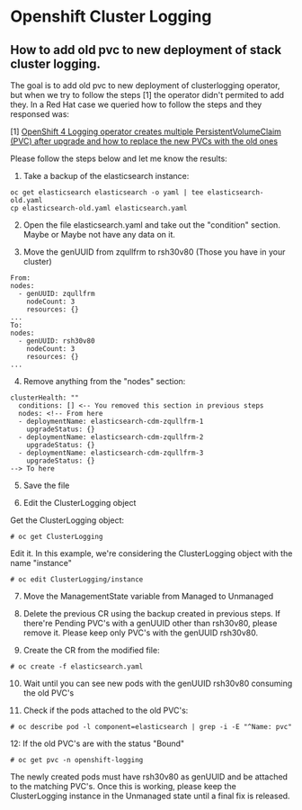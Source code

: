 # Openshift Cluster Logging

## How to add old pvc to new deployment of stack cluster logging.

The goal is to add old pvc to new deployment of clusterlogging operator, but when we try to follow the steps [1] the operator didn't  permited to add they. In a Red Hat case we queried how to follow the steps and they responsed was:

[1] [OpenShift 4 Logging operator creates multiple PersistentVolumeClaim (PVC) after upgrade and how to replace the new PVCs with the old ones](https://access.redhat.com/solutions/5323141)

Please follow the steps below and let me know the results:

1.  Take a backup of the elasticsearch instance:

```
oc get elasticsearch elasticsearch -o yaml | tee elasticsearch-old.yaml
cp elasticsearch-old.yaml elasticsearch.yaml
```

2. Open the file elasticsearch.yaml and take out the "condition" section. Maybe or Maybe not have any data on it. 

3. Move the genUUID from zqullfrm to rsh30v80 (Those you have in your cluster)

```
From:
nodes:
  - genUUID: zqullfrm
    nodeCount: 3
    resources: {}
...
To:
nodes:
  - genUUID: rsh30v80
    nodeCount: 3
    resources: {}	
...
```

4. Remove anything from the "nodes" section:

```
clusterHealth: ""
  conditions: [] <-- You removed this section in previous steps
  nodes: <!-- From here
  - deploymentName: elasticsearch-cdm-zqullfrm-1
    upgradeStatus: {}
  - deploymentName: elasticsearch-cdm-zqullfrm-2
    upgradeStatus: {}
  - deploymentName: elasticsearch-cdm-zqullfrm-3
    upgradeStatus: {}
--> To here
```

5. Save the file

6. Edit the ClusterLogging object

Get the ClusterLogging object:

```
# oc get ClusterLogging
```

Edit it. In this example, we're considering the ClusterLogging object with the name "instance"

```
# oc edit ClusterLogging/instance
```

7. Move the ManagementState variable from Managed to Unmanaged

8. Delete the previous CR using the backup created in previous steps. If there're Pending PVC's with a genUUID other than rsh30v80, please remove it. Please keep only PVC's with the genUUID rsh30v80.

9. Create the CR from the modified file:

```
# oc create -f elasticsearch.yaml
```

10. Wait until you can see new pods with the genUUID rsh30v80 consuming the old PVC's

11. Check if the pods attached to the old PVC's:

```
# oc describe pod -l component=elasticsearch | grep -i -E "^Name: pvc"
```

12: If the old PVC's are with the status "Bound"

```
# oc get pvc -n openshift-logging
``` 

The newly created pods must have rsh30v80 as genUUID and be attached to the matching PVC's.
Once this is working, please keep the ClusterLogging instance in the Unmanaged state until a final fix is released.
